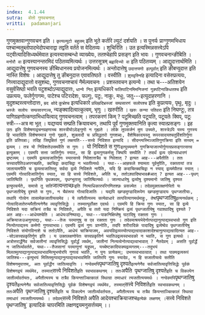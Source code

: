 ```yaml
---
index:  4.1.44
sutra:  वोतो गुणवचनात्
vritti:  padamanjari
---
```


गुणमुक्तवान्गुणवचन इति । `कृत्यल्युटो बहुलम्` इति भूते कर्तरि ल्युटं दर्शयति । स पुनर्यः प्राग्गुणमभिधाय पश्चान्मतुब्लोपादभेदोपचाराद्वा तद्वति वर्तते स वेदितव्यः । शुचिरिति । उत इत्यस्मिन्नसत्त्वेऽपि पट्वीत्यादिसिध्यर्थमेवात इत्यस्यासम्बन्धो व्याख्येयः, ततश्चेहापि प्रसङ्ग इति भावः ।
गुणवचनान्ङीबिति । `मनोरौ वा` इत्यस्यानन्तरमिदं पठितव्यमित्यर्थः । उत्तरसूत्रम् `बह्वादिभ्यो वा` इति पठितव्यम् ।
आद्युदात्तार्थमिति । आद्युदात्तेषु गुणवचनस्य ङीब्विधानस्य प्रयोजनमित्यर्थः । अन्तोदात्तेषु `उदात्तयणो हल्पूर्वात्` इति ङीबप्युदात्त इति नास्ति विशेषः । आद्युदात्तेषु तु ङीबनुदात्त एवावतिष्ठते । वस्वीति । `शृ़स्वृस्निहि` इत्यादिना वसेरुप्रत्ययः, नित्त्वादाद्युदात्तो वसुशब्दः, गुणवचनश्चायं नैर्मल्यवचनः । प्रशस्तवचन इत्यन्ये । तथा च---अतिशयेन वसुर्वसिष्ठो भवति पटुशब्दोऽप्याद्युदात्तः, `धान्ये नित्` इत्यधिकारे `फलिपाटिनमिमनिजनां गुक्पटिनाकिधतश्च` इति उप्रत्ययः, फलेर्गुगागमः, पाटेश्च पटिरादेशः, फल्गुः, पटुः, नाकुः, मधुः, जतु---इत्युदाहरणानि । मृदुशब्दस्त्वन्तोदात्तः, `म्रद क्षोदे` `कुर्भ्रश्च` इत्यधिकारे `प्रथिम्रदिभ्रस्जां सम्प्रसारणं सलोपश्च` इति कुप्रत्ययः, पृथुः, मृदुः । `भ्रस्जेः सलोपः सम्प्रसारणञ्च`, न्यङ्क्वादित्वात्कुत्वम्, भृगुः । खरुरीति । `खरुः कन्या पतिवरा` इति निघण्टुः, तत्र पाणिग्रहणोत्कण्ठाभिधायित्वाद् गुणवचनत्वाम् । तपरकरणं किम् ? पटुमिच्छति पटूयति, पटूयतेः क्विप्, पटूः स्त्री---अत्र मा भूत् । यद्यप्ययं सम्प्रति क्रियावचनः, तथापि पूर्वं गुणमुक्तवानिति कृत्वा स्यात्प्रसङ्गः ।
इह `उतः इति विशेषणाद्वचनग्रहणाच्च शास्त्रीयोऽदेङ्गुणो न गृह्यते । लोके तूपसर्जनं मुण उच्यते, शास्त्रेऽपि यस्य गुणस्य हि भावादिति विशेषणमात्रं गुणो गृह्यते, शुक्लादौ च प्रसिद्धतरो गुणशब्दः, वैशेषिकादयस्तु रूपरसादयश्चतुर्विशतिर्गुणा इति प्रतिपन्नाः; तदिह जिघृक्षितं गुणं लक्षयति---सत्त्वे निविशत इत्यादि । सीदन्त्यस्मिञ्जातिगुणक्रिया इति सत्त्वम् = द्रव्यम् । तत्र यो निविशतेउसमवैति स गुणः । `यो निविशते स गुणः` इत्युच्यमाने गुणक्रियाजात्योर्गुणत्वप्रसङ्गात्सत्त्व इत्युक्तम् । एवमपि सत्ता जातिर्गुणः स्यात्, सा हि द्रव्यगुणकर्मसु त्रिष्वपि समवैति ? तदर्थं द्रव्य एवेत्यवधारणं द्रष्टव्यम् । एवमपि द्रव्यत्वजातिर्गुणः स्यात्सत्त्वे निवेशात्तत्रैव च निवेशात् ? इत्यत आह---अपैतीति । ततः सत्त्वादपैतिउअपगच्छति, क्वचिद्वा कदाचिद्वा न भवतीत्यर्थः । यथा---आम्रफले श्यामता पूर्वमुपैति, रक्ततायां तत्र जातायामपैति च द्रव्यत्वजातिस्तु सर्वदा द्रव्ये निविशते नापैति, यदि हि कदाचित्क्वचिद्वा न स्याद् द्रव्यमेवैतन्न स्यात् । एवमपि गोत्वादिजातिर्गुणः स्यात्, सा हि सत्त्वे निविशते, अपैति च, ततोऽश्वादिष्वभाव#आत् ? इत्यत आह---पृथग् जातिष्विति । पृथगिति पृथक्पदम्, पृथग्भूतासु जातिष्वित्यर्थः । जात्याधारेषु द्रव्योषु दृश्यमानो जातिषु दृश्यत इत्युपचर्यते, समासे तु सति `जात्यन्ताच्छः` इति नित्याधिकारपरिगणितश्छः प्रसज्येत । तदेवमुक्तलक्षणोपेतो यः पृथग्जातीयेषु दृश्यते स गुणः, न चैवंरूपा गोत्वादिजातिः । यद्यपि खण्डमुण्डादिरूपेण खण्डमुण्डादयः पृथग्जातीयाः, तथापि गोत्वेन तासामेकजातीयत्वमेव । ये त्वपैतीत्यस्य सत्येवाधारे तत्परित्यागमर्थमाहुः, तेषां `पृथग्जातिषु` इत्यनर्थकम् ; गोत्वादिजातेरप्यपैतीत्यनेनैव व्यावृत्तिसिद्धेः । तस्मात्पूर्वोक्त एवार्थः ।
एवमपि हि क्रिया गुणः स्यात्, सा हि द्रव्ये निविशते यदा सक्रियं तत्रैव च निविशते, अपैति च ततो यदा निष्क्रियं द्रव्यं पृथग्जातीयेषु गवाश्वादिषु दृश्यते ? अत आह---आधेयश्चेति । आधेयःउनिष्पाद्यः, यथा---पाकनिक्षिप्तेषु घटादिषु रक्तता गुणः । अक्रियाजःउअनुत्पाद्यः, यथा---तेजः परमाणुषु स एव रक्तता गुणः । तदेवमाश्रयभेदेनोत्पाद्यानुत्पाद्यस्वभावो गुण इति नित्योत्पाद्यस्य कर्मणो गुणत्वाभावः।
एवमपि द्रव्यं गुणः प्राप्नोति, तदपि शरीरादिकं पादादिषु द्रव्येष्वेव पृथग्जातीयेषु निविशते संयोगविनाशे च ततोऽपैति, आधेयं चाक्रियाजम्, अवयविद्रव्यस्योत्पाद्यत्वादाकाशादेश्चानुत्पाद्यत्वादित्यत आह---सोऽसत्त्वप्रकृतिर्गुण इति । य उक्तलक्षणोपेतः सत्त्वप्रकृतिर्न भवतिउद्रव्यस्वभावको न भवति, स गुण इत्यर्थः । अत्रोत्तरार्द्धेनैव सर्वजातीनां व्यावृत्तिसिद्धेः पूर्वार्द्धं व्यर्थम्, जातीनां नित्यत्वेनोत्पाद्यत्वाभावात् ? नैतदेवम् ; असति पूर्वार्द्धे न जातिर्व्यावर्तते, यथा---तैजसानां परमाणूनां यद्रूपम्, यच्चेष्टकादिपाक्यद्रव्यगतम्---तदुभयं मिलतमुत्पाद्यानुत्पाद्यस्वभावमित्युभयोरपि गुणत्वं भवति, न पुनः प्रत्येकम्; उभयस्वभावत्वात् । तथा पाक्यद्रव्यरूपं जातिश्च---इत्युभयं मितितमुत्पाद्यानुत्पाद्यस्वभावमिति जातिरपि गुणः स्यादेव, न हि सजातीयत्वे सतीति विशेषणमुपात्तम्, अतः पूर्वार्द्धेन जातिव्यावृत्तिः ।
नन्वेवमपि `पृथग्जातिषु दृश्यते` इत्यनेनैव सर्वजातिव्यावृत्तिसिद्धेः पूर्वकं विशेषणद्वयं व्यर्थमेव, तस्मात् `सत्त्वे निविशते` इति स्वभावकथनम् । ततः `अपैति` `पृथग्जातिषु दृश्यते` इति च विकल्पेन जातीर्व्यावर्तयतः, अपैतीत्यस्य च तत्रैव कियन्ताञ्चित्कालं स्थित्वा तमाधारं त्यजतीत्ययमर्थः ।
नन्वेवमपि `पृथग्जातिषु दृश्यते` इत्यनेनैव सर्वजातिव्यावृत्तिसिद्धेः पूर्वकं विशेषणद्वयं व्यर्थमेव, तस्मात् `सत्त्वे निविशते` इति स्वभावकथनम् । ततः `अपैति` `पृथग्जातिषु दृश्यते` इति च विकल्पेन जातीर्व्यावर्तयतः, अपैतीत्यस्य च तत्रैव कियन्ताञ्चित्कालं स्थित्वा तमाधारं त्यजतीत्ययमर्थः ।
तदेवम् `सत्त्वे निविशते अपैति आदेयश्चाक्रियाजश्च` इत्येकं लक्षणम् । `सत्त्वे निविशते पृथग्जातिषु` इत्यादिकं चापरमिति लक्षणद्वयमनुसर्त्तव्यम् ।।

